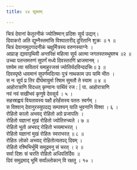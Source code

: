```yaml
---
title: २४ सूक्तम्

---
```

चित्रं देवानां केतुरनीकं ज्योतिष्मान् प्रदिशः सूर्य उद्यन्।  
दिवाकरो अति द्युम्नैस्तमांसि विश्वातारीद् दुरितानि शुक्रः ॥ १ ॥  
चित्रं देवानामुदगादनीकं चक्षुर्मित्रस्य वरुणस्याग्नेः ।  
आप्राङ् द्यावापृथिवी अन्तरिक्षं महित्वा सूर्य आत्मा जगतस्तस्थुषश्च ॥२ ॥  
उच्चा पतन्तमरुणं सुपर्णं मध्ये दिवस्तरणिं भ्राजमानम् ।  
पश्येम त्वा सवितारं यमाहुरजस्रं ज्योतिर्यदविन्ददत्त्रिः॥ ३ ॥  
दिवस्पृष्ठे धावमानं सुपर्णमदित्याः पुत्रं नाथकाम उप यामि भीतः ।  
स नः सूर्य प्र तिर दीर्घमायुर्मा रिषाम सुमतौ ते स्याम ॥ ४ ॥  
आहोरात्राणि विदधत् कृण्वानः पार्थिवं रज : | पा. आहोरात्राणि  
नवं नवं सखीभवं कृणुषे देवसूर्य । ५ ।  
सहस्राह्वयं वियतावस्य पक्षौ हरेर्हंसस्य पततः स्वर्गम् ।  
स विश्वान् देवानुरस्युपदद्य सम्पश्यन् याति भुवनानि विश्वा । ६ ।  
रोहितो कालो अभवद् रोहितो अग्रे प्रजापतिः ।  
रोहितो यज्ञानां मुखं रोहितो ज्योतिरुच्यते । ७ ॥  
रोहितो भूतो अभवद् रोहितो भव्यमाभरत् ।  
रोहितो यज्ञानां मुखं रोहितः स्वराभरत् ॥ ८ ॥  
रोहितः लोको अभवद् रोहितोत्यतपद् दिवम् ।  
रोहितो रश्मिभिर्भूमिं समुद्रमनु सं चरत् । २ ॥  
सर्वा दिशः सं चरति रोहितो अधिपतिर्दिवः ॥  
दिवं समुद्रमाद् भूमिं सर्वांल्लोकान् वि रक्षतु । १० ।  
  